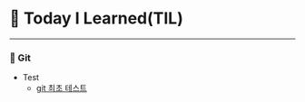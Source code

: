 
# 🐥 Today I Learned(TIL)
- - -
### 🤲 Git<br>
- Test
  - [git 최초 테스트](https://github.com/Woogie924/TIL/blob/master/Git/git%EC%82%AC%EC%9A%A9%EB%B2%95.md)
  <br>
 
